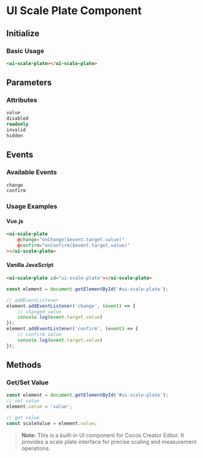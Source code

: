 # UI Scale Plate Component

## Initialize

### Basic Usage

```html
<ui-scale-plate></ui-scale-plate>
```

## Parameters

### Attributes
```typescript
value
disabled
readonly
invalid
hidden
```

## Events

### Available Events
```typescript
change
confirm
```

### Usage Examples

#### Vue.js
```html
<ui-scale-plate
    @change="onChange($event.target.value)"
    @confirm="onConfirm($event.target.value)"
></ui-scale-plate>
```

#### Vanilla JavaScript
```html
<ui-scale-plate id="ui-scale-plate"></ui-scale-plate>
```

```typescript
const element = document.getElementById('#ui-scale-plate');

// addEventListener
element.addEventListener('change', (event) => {
    // changed value
    console.log(event.target.value)
});
element.addEventListener('confirm', (event) => {
    // confirm value
    console.log(event.target.value)
});
```

## Methods

### Get/Set Value
```typescript
const element = document.getElementById('#ui-scale-plate');
// set value
element.value = 'value';

// get value
const scaleValue = element.value;
```

> **Note:** This is a built-in UI component for Cocos Creator Editor. It provides a scale plate interface for precise scaling and measurement operations. 